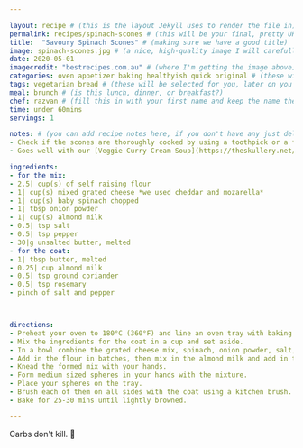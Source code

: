 ```yaml
---

layout: recipe # (this is the layout Jekyll uses to render the file in)
permalink: recipes/spinach-scones # (this will be your final, pretty URL)
title:  "Savoury Spinach Scones" # (making sure we have a good title)
image: spinach-scones.jpg # (a nice, high-quality image I will carefully select for you)
date: 2020-05-01
imagecredit: "bestrecipes.com.au" # (where I'm getting the image above)
categories: oven appetizer baking healthyish quick original # (these will be selected for you, later on you can select your own)
tags: vegetarian bread # (these will be selected for you, later on you can select your own)
meal: brunch # (is this lunch, dinner, or breakfast?)
chef: razvan # (fill this in with your first name and keep the name the same for all your recipes, since each chef has his own collection of recipes)
time: under 60mins
servings: 1

notes: # (you can add recipe notes here, if you don't have any just delete this whole section and it won't be processed)
- Check if the scones are thoroughly cooked by using a toothpick or a fork. 
- Goes well with our [Veggie Curry Cream Soup](https://theskullery.net/recipes/veggie-curry-soup).

ingredients:
- for the mix:
- 2.5| cup(s) of self raising flour
- 1| cup(s) mixed grated cheese *we used cheddar and mozarella* 
- 1| cup(s) baby spinach chopped
- 1| tbsp onion powder
- 1| cup(s) almond milk
- 0.5| tsp salt
- 0.5| tsp pepper
- 30|g unsalted butter, melted
- for the coat:
- 1| tbsp butter, melted
- 0.25| cup almond milk 
- 0.5| tsp ground coriander
- 0.5| tsp rosemary
- pinch of salt and pepper  



directions:
- Preheat your oven to 180°C (360°F) and line an oven tray with baking parchment.
- Mix the ingredients for the coat in a cup and set aside.
- In a bowl combine the grated cheese mix, spinach, onion powder, salt, and pepper.
- Add in the flour in batches, then mix in the almond milk and add in the melted butter until it all comes together.
- Knead the formed mix with your hands. 
- Form medium sized spheres in your hands with the mixture.
- Place your spheres on the tray.
- Brush each of them on all sides with the coat using a kitchen brush. 
- Bake for 25-30 mins until lightly browned. 

--- 
```

<!-- Below is the description, just write what you want or leave it empty 😁 -->
Carbs don't kill. 🔪

